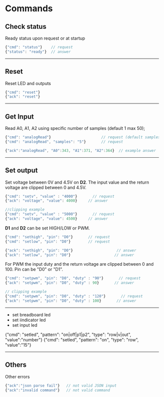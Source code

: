 # Commands

## Check status

Ready status upon request or at startup
```js
{"cmd": "status"}    // request
{"status": "ready"}  // answer
```

---
## Reset

Reset LED and outputs
```js
{"cmd": "reset"}
{"ack": "reset"}
```

---
## Get Input

Read A0, A1, A2 using specific number of samples (default 1 max 50);

```js
{"cmd": "analogRead"}                       // request (default samples = 1)
{"cmd": "analogRead", "samples": "5"}       // request

{"ack":"analogRead", "A0":343, "A1":371, "A2":364}  // example answer
```

---
## Set output

Set voltage between 0V and 4.5V on **D2**. The input value and the return voltage are clipped between 0 and 4.5V.
```js
{"cmd": "setv", "value" : "4000"}       // request
{"ack": "voltage", "value": 4000}     // answer

//clipping example
{"cmd": "setv", "value" : "5000"}       // request
{"ack": "voltage", "value": 4500}     // answer
```

**D1** and **D2** can be set HIGH/LOW or PWM.

```js
{"cmd": "sethigh", "pin": "D0"}       // request
{"cmd": "setlow", "pin": "D0"}        // request

{"ack": "sethigh", "pin": "D0"}                    // answer
{"ack": "setlow", "pin": "D0"}                    // answer
```

For PWM the input duty and the return voltage are clipped between 0 and 100. Pin can be "D0" or "D1".
```js
{"cmd": "setpwm", "pin": "D0", "duty" : "90"}       // request
{"ack": "setpwm", "pin": "D0", "duty" : 90}       // answer

// clipping example
{"cmd": "setpwm", "pin": "D0", "duty" : "120"}       // request
{"ack": "setpwm", "pin": "D0", "duty" : 100}       // answer
```

---

- set breadboard led
- set iindicator led
- set input led

{"cmd": "setled", "pattern": "on|off|p1|p2", "type": "row|v|out", "value":"number"} 
{"cmd": "setled", "pattern": "on", "type": "row", "value":"15"} 


---
## Others

Other errors
```js
{"ack":"json parse fail"}   // not valid JSON input
{"ack":"invalid command"}   // not valid command
```

